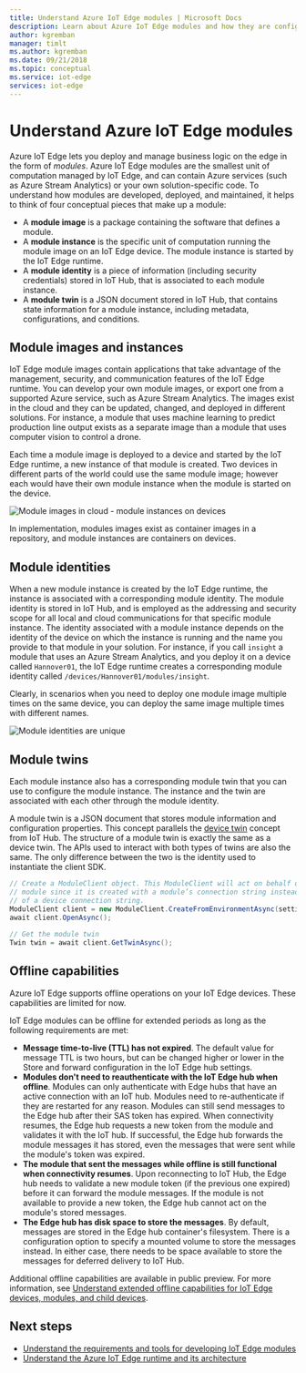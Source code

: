 ```yaml
---
title: Understand Azure IoT Edge modules | Microsoft Docs 
description: Learn about Azure IoT Edge modules and how they are configured
author: kgremban
manager: timlt
ms.author: kgremban
ms.date: 09/21/2018
ms.topic: conceptual
ms.service: iot-edge
services: iot-edge
---
```


# Understand Azure IoT Edge modules

Azure IoT Edge lets you deploy and manage business logic on the edge in the form of *modules*. Azure IoT Edge modules are the smallest unit of computation managed by IoT Edge, and can contain Azure services (such as Azure Stream Analytics) or your own solution-specific code. To understand how modules are developed, deployed, and maintained, it helps to think of four conceptual pieces that make up a module:

* A **module image** is a package containing the software that defines a module.
* A **module instance** is the specific unit of computation running the module image on an IoT Edge device. The module instance is started by the IoT Edge runtime.
* A **module identity** is a piece of information (including security credentials) stored in IoT Hub, that is associated to each module instance.
* A **module twin** is a JSON document stored in IoT Hub, that contains state information for a module instance, including metadata, configurations, and conditions. 

## Module images and instances

IoT Edge module images contain applications that take advantage of the management, security, and communication features of the IoT Edge runtime. You can develop your own module images, or export one from a supported Azure service, such as Azure Stream Analytics.
The images exist in the cloud and they can be updated, changed, and deployed in different solutions. For instance, a module that uses machine learning to predict production line output exists as a separate image than a module that uses computer vision to control a drone. 

Each time a module image is deployed to a device and started by the IoT Edge runtime, a new instance of that module is created. Two devices in different parts of the world could use the same module image; however each would have their own module instance when the module is started on the device. 

![Module images in cloud - module instances on devices][1]

In implementation, modules images exist as container images in a repository, and module instances are containers on devices. 

<!--
As use cases for Azure IoT Edge grow, new types of module images and instances will be created. For example, resource constrained devices cannot run containers so may require module images that exist as dynamic link libraries and instances that are executables. 
-->

## Module identities

When a new module instance is created by the IoT Edge runtime, the instance is associated with a corresponding module identity. The module identity is stored in IoT Hub, and is employed as the addressing and security scope for all local and cloud communications for that specific module instance.
The identity associated with a module instance depends on the identity of the device on which the instance is running and the name you provide to that module in your solution. For instance, if you call `insight` a module that uses an Azure Stream Analytics, and you deploy it on a device called `Hannover01`, the IoT Edge runtime creates a corresponding module identity called `/devices/Hannover01/modules/insight`.

Clearly, in scenarios when you need to deploy one module image multiple times on the same device, you can deploy the same image multiple times with different names.

![Module identities are unique][2]

## Module twins

Each module instance also has a corresponding module twin that you can use to configure the module instance. The instance and the twin are associated with each other through the module identity. 

A module twin is a JSON document that stores module information and configuration properties. This concept parallels the [device twin][lnk-device-twin] concept from IoT Hub. The structure of a module twin is exactly the same as a device twin. The APIs used to interact with both types of twins are also the same. The only difference between the two is the identity used to instantiate the client SDK. 

```csharp
// Create a ModuleClient object. This ModuleClient will act on behalf of a 
// module since it is created with a module’s connection string instead 
// of a device connection string. 
ModuleClient client = new ModuleClient.CreateFromEnvironmentAsync(settings); 
await client.OpenAsync(); 
 
// Get the module twin 
Twin twin = await client.GetTwinAsync(); 
```

## Offline capabilities

Azure IoT Edge supports offline operations on your IoT Edge devices. These capabilities are limited for now. 

IoT Edge modules can be offline for extended periods as long as the following requirements are met: 

* **Message time-to-live (TTL) has not expired**. The default value for message TTL is two hours, but can be changed higher or lower in the Store and forward configuration in the IoT Edge hub settings. 
* **Modules don't need to reauthenticate with the IoT Edge hub when offline**. Modules can only authenticate with Edge hubs that have an active connection with an IoT hub. Modules need to re-authenticate if they are restarted for any reason. Modules can still send messages to the Edge hub after their SAS token has expired. When connectivity resumes, the Edge hub requests a new token from the module and validates it with the IoT hub. If successful, the Edge hub forwards the module messages it has stored, even the messages that were sent while the module's token was expired. 
* **The module that sent the messages while offline is still functional when connectivity resumes**. Upon reconnecting to IoT Hub, the Edge hub needs to validate a new module token (if the previous one expired) before it can forward the module messages. If the module is not available to provide a new token, the Edge hub cannot act on the module's stored messages. 
* **The Edge hub has disk space to store the messages**. By default, messages are stored in the Edge hub container's filesystem. There is a configuration option to specify a mounted volume to store the messages instead. In either case, there needs to be space available to store the messages for deferred delivery to IoT Hub.  

Additional offline capabilities are available in public preview. For more information, see [Understand extended offline capabilities for IoT Edge devices, modules, and child devices](offline-capabilities.md).

## Next steps
 - [Understand the requirements and tools for developing IoT Edge modules][lnk-mod-dev]
 - [Understand the Azure IoT Edge runtime and its architecture][lnk-runtime]

<!-- Images -->
[1]: ./media/iot-edge-modules/image_instance.png
[2]: ./media/iot-edge-modules/identity.png

<!-- Links -->
[lnk-device-identity]: ../iot-hub/iot-hub-devguide-identity-registry.md
[lnk-device-twin]: ../iot-hub/iot-hub-devguide-device-twins.md
[lnk-runtime]: iot-edge-runtime.md
[lnk-mod-dev]: module-development.md
